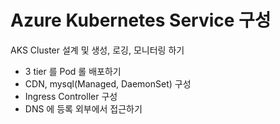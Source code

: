 # Azure Kubernetes Service 구성
AKS Cluster 설계 및 생성, 로깅, 모니터링 하기
- 3 tier 를 Pod 롤 배포하기
- CDN, mysql(Managed, DaemonSet) 구성
- Ingress Controller 구성
- DNS 에 등록 외부에서 접근하기

